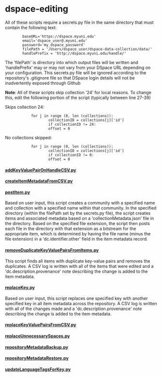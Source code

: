 # dspace-editing

All of these scripts require a secrets.py file in the same directory that must contain the following text:
```
        baseURL='https://dspace.myuni.edu'
        email='dspace_user@.myuni.edu'
        password='my_dspace_password'    
        filePath = '/Users/dspace_user/dspace-data-collection/data/'
        handlePrefix = 'http://dspace.myuni.edu/handle/'
```
The 'filePath' is directory into which output files will be written and 'handlePrefix' may or may not vary from your DSpace URL depending on your configuration. This secrets.py file will be ignored according to the repository's .gitignore file so that DSpace login details will not be inadvertently exposed through Github

**Note**: All of these scripts skip collection '24' for local reasons. To change this, edit the following portion of the script (typically between line 27-39)


Skips collection 24: 

                for j in range (0, len (collections)):
                        collectionID = collections[j]['id']
                        if collectionID != 24:
                        offset = 0
            
            
No collections skipped:

                for j in range (0, len (collections)):
                        collectionID = collections[j]['id']
                        if collectionID != 0:
                        offset = 0

#### [addKeyValuePairOnHandleCSV.py](addKeyValuePairOnHandleCSV.py)

#### [createItemMetadataFromCSV.py](createItemMetadataFromCSV.py)

#### [postItem.py](postItem.py)
Based on user input, this script creates a community with a specified name and collection with a specified name within that community.  In the specified directory (within the filePath set by the secrets.py file), the script creates items and associated metadata based on a 'collectionMetadata.json' file in the directory. Based on the specified file extension, the script then posts each file in the directory  with that extension as a bitstream for the appropriate item, which is determined by having the file name (minus the file extension) in a 'dc.identifier.other' field in the item metadata record.

#### [removeDuplicateKeyValuePairsFromItems.py](removeDuplicateKeyValuePairsFromItems.py)
This script finds all items with duplicate key-value pairs and removes the duplicates. A CSV log is written with all of the items that were edited and a 'dc.description.provenance' note describing the change is added to the item metadata.

#### [replaceKey.py](replaceKey.py)
Based on user input, this script replaces one specified key with another specified key in all item metadata across the repository. A CSV log is written with all of the changes made and a 'dc.description.provenance' note describing the change is added to the item metadata. 

#### [replaceKeyValuePairsFromCSV.py](replaceKeyValuePairsFromCSV.py)

#### [replaceUnnecessarySpaces.py](replaceUnnecessarySpaces.py)

#### [repositoryMetadataBackup.py](repositoryMetadataBackup.py)

#### [repositoryMetadataRestore.py](repositoryMetadataRestore.py)

#### [updateLanguageTagsForKey.py](updateLanguageTagsForKey.py)
